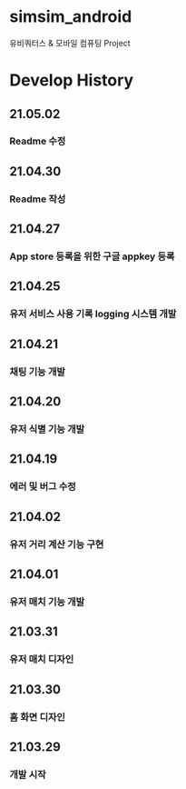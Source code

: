 # simsim_android

유비쿼터스 & 모바일 컴퓨팅 Project

# Develop History

## 21.05.02
### Readme 수정

## 21.04.30
### Readme 작성

## 21.04.27
### App store 등록을 위한 구글 appkey 등록

## 21.04.25
### 유저 서비스 사용 기록 logging 시스템 개발

## 21.04.21
### 채팅 기능 개발

## 21.04.20
### 유저 식별 기능 개발 

## 21.04.19
### 에러 및 버그 수정

## 21.04.02
### 유저 거리 계산 기능 구현 

## 21.04.01
### 유저 매치 기능 개발 

## 21.03.31
### 유저 매치 디자인 

## 21.03.30
### 홈 화면 디자인

## 21.03.29 

### 개발 시작
